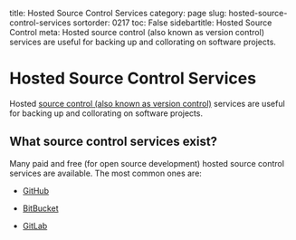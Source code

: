 title: Hosted Source Control Services
category: page
slug: hosted-source-control-services
sortorder: 0217
toc: False
sidebartitle: Hosted Source Control
meta: Hosted source control (also known as version control) services are useful for backing up and collorating on software projects.


# Hosted Source Control Services
Hosted [source control (also known as version control)](/source-control.html) 
services are useful for backing up and collorating on software projects.


## What source control services exist?
Many paid and free (for open source development) hosted source control 
services are available. The most common ones are:

* [GitHub](/github.html)

* [BitBucket](/bitbucket.html)

* [GitLab](/gitlab.html)
